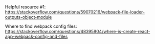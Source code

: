 Helpful resource #1: https://stackoverflow.com/questions/59070216/webpack-file-loader-outputs-object-module

Where to find webpack config files: https://stackoverflow.com/questions/48395804/where-is-create-react-app-webpack-config-and-files